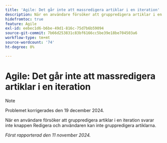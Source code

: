 ```yaml
---
title: 'Agile: Det går inte att massredigera artiklar i en iteration'
description: När en användare försöker att gruppredigera artiklar i en iteration svarar inte knappen Redigera och användaren kan inte gruppredigera artiklarna.
hidefromtoc: true
feature: Agile
exl-id: eebec1d6-b6be-49d1-816c-75d7b6b59094
source-git-commit: 7b66d253831c83bf6166cc5be39e18be704503a6
workflow-type: tm+mt
source-wordcount: '74'
ht-degree: 0%

---
```


# Agile: Det går inte att massredigera artiklar i en iteration

>[!NOTE]
>
>Problemet korrigerades den 19 december 2024.

När en användare försöker att gruppredigera artiklar i en iteration svarar inte knappen Redigera och användaren kan inte gruppredigera artiklarna.

_Först rapporterad den 11 november 2024._
